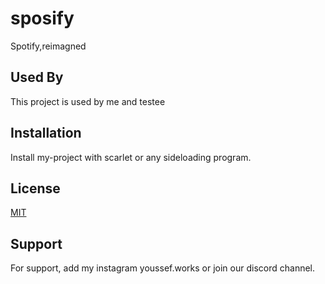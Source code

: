 # sposify
Spotify,reimagned


## Used By

This project is used by me and testee




## Installation

Install my-project with scarlet or any sideloading program.

## License

[MIT](https://choosealicense.com/licenses/mit/)

## Support

For support,
add my instagram youssef.works or join our discord channel.
